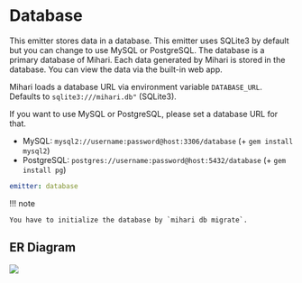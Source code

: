 # Database

This emitter stores data in a database. This emitter uses SQLite3 by default but you can change to use MySQL or PostgreSQL. The database is a primary database of Mihari. Each data generated by Mihari is stored in the database. You can view the data via the built-in web app.

Mihari loads a database URL via environment variable `DATABASE_URL`. Defaults to `sqlite3:///mihari.db"` (SQLite3).

If you want to use MySQL or PostgreSQL, please set a database URL for that.

- MySQL: `mysql2://username:password@host:3306/database` (+ `gem install mysql2`)
- PostgreSQL: `postgres://username:password@host:5432/database` (+ `gem install pg`)

```yaml
emitter: database
```

!!! note

    You have to initialize the database by `mihari db migrate`.

## ER Diagram

![](https://imgur.com/krhoSgh.png)
